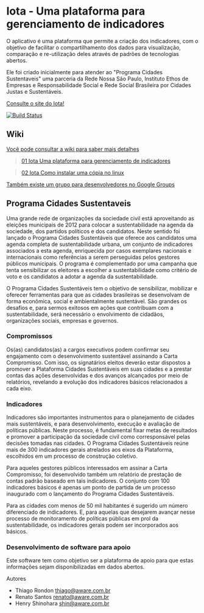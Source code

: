 # Iota - Uma plataforma para gerenciamento de indicadores

O aplicativo é uma plataforma que permite a criação dos indicadores, com o objetivo de facilitar o compartilhamento dos dados para visualização, comparação e re-utilização deles através de padrões de tecnologias abertos.

Ele foi criado inicialmente para atender ao "Programa Cidades Sustentaveis" uma parceria da Rede Nossa São Paulo,
Instituto Ethos de Empresas e Responsabilidade Social e Rede Social Brasileira por Cidades Justas e Sustentáveis.

[Consulte o site do Iota!](http://w3cbrasil.github.io/Iota/)


[![Build Status](https://secure.travis-ci.org/AwareTI/Iota.png?branch=master)](https://travis-ci.org/AwareTI/Iota)

## Wiki

[Você pode consultar a wiki para saber mais detalhes](https://github.com/AwareTI/Iota/wiki)

> [01 Iota Uma plataforma para gerenciamento de indicadores](https://github.com/AwareTI/Iota/wiki/01---Iota---Uma-plataforma-para-gerenciamento-de-indicadores)

> [02 Iota Como instalar uma cópia no linux](https://github.com/AwareTI/Iota/wiki/02---Iota---Como-instalar-uma-c%C3%B3pia-no-linux)


[Também existe um grupo para desenvolvedores no Google Groups](https://groups.google.com/forum/embed/?place=forum/iota-br&showsearch=true&showpopout=true&showtabs=false#!forum/iota-br)


## Programa Cidades Sustentaveis

Uma grande rede de organizações da sociedade civil está aproveitando as
eleições municipais de 2012 para colocar a sustentabilidade na agenda da
sociedade, dos partidos políticos e dos candidatos. Neste sentido foi lançado
o Programa Cidades Sustentáveis que oferece aos candidatos uma agenda completa
de sustentabilidade urbana, um conjunto de indicadores associados a esta
agenda, enriquecida por casos exemplares nacionais e internacionais como
referências a serem perseguidas pelos gestores públicos municipais. O programa
é complementado por uma campanha que tenta sensibilizar os eleitores a
escolher a sustentabilidade como critério de voto e os candidatos a adotar a
agenda da sustentabilidade.

O Programa Cidades Sustentáveis tem o objetivo de sensibilizar, mobilizar e
oferecer ferramentas para que as cidades brasileiras se desenvolvam de forma
econômica, social e ambientalmente sustentável.
São grandes os desafios e, para sermos exitosos em ações que contribuam com a
sustentabilidade, será necessário o envolvimento de cidadãos, organizações
sociais, empresas e governos.

### Compromissos

Os(as) candidatos(as) a cargos executivos podem confirmar seu engajamento com
o desenvolvimento sustentável assinando a Carta Compromisso. Com isso, os
signatários eleitos deverão estar dispostos a promover a Plataforma Cidades
Sustentáveis em suas cidades e a prestar contas das ações desenvolvidas e dos
avanços alcançados por meio de relatórios, revelando a evolução dos
indicadores básicos relacionados a cada eixo.

### Indicadores

Indicadores são importantes instrumentos para o planejamento de cidades mais
sustentáveis, e para desenvolvimento, execução e avaliação de políticas
públicas. Neste processo, é fundamental fixar metas de resultados e promover a
participação da sociedade civil como corresponsável pelas decisões tomadas nas
cidades.
O Programa Cidades Sustentáveis reúne mais de 300 indicadores gerais atrelados
aos eixos da Plataforma, escolhidos em um processo de construção coletivo.

Para aqueles gestores públicos interessados em assinar a Carta Compromisso,
foi desenvolvido também um relatório de prestação de contas padrão baseado em
tais indicadores. O conjunto com 100 indicadores básicos é apenas um ponto de
partida de um processo inaugurado com o lançamento do Programa Cidades
Sustentáveis.

Para as cidades com menos de 50 mil habitantes é sugerido um número
diferenciado de indicadores. E, para aquelas que desejarem avançar nesse
processo de monitoramento de políticas públicas em prol da sustentabilidade,
os indicadores gerais podem ser incorporados aos básicos.

### Desenvolvimento de software para apoio

Este software tem como objetivo ser a plataforma de apoio para que estas
informações sejam disponibilizadas em dados abertos.

Autores

- Thiago Rondon <thiago@aware.com.br>
- Renato Santos <renato@aware.com.br>
- Henry Shinohara <shin@aware.com.br>




